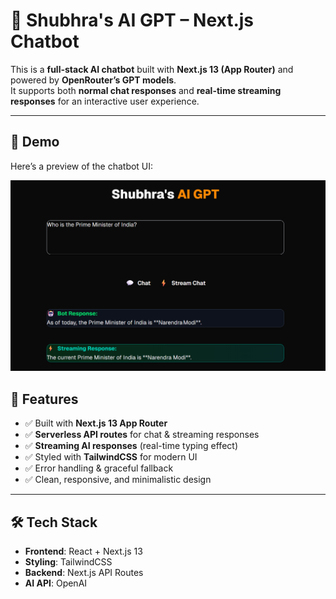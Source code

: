 # 🤖 Shubhra's AI GPT – Next.js Chatbot

This is a **full-stack AI chatbot** built with **Next.js 13 (App Router)** and powered by **OpenRouter’s GPT models**.  
It supports both **normal chat responses** and **real-time streaming responses** for an interactive user experience.  

---

## 📸 Demo
Here’s a preview of the chatbot UI:

<p align="center">
  <img src="asset/pic1.png" alt="Chatbot Demo" width="600"/>
</p>

## 🚀 Features

- ✅ Built with **Next.js 13 App Router**
- ✅ **Serverless API routes** for chat & streaming responses
- ✅ **Streaming AI responses** (real-time typing effect)
- ✅ Styled with **TailwindCSS** for modern UI
- ✅ Error handling & graceful fallback
- ✅ Clean, responsive, and minimalistic design

---

## 🛠️ Tech Stack

- **Frontend**: React + Next.js 13  
- **Styling**: TailwindCSS  
- **Backend**: Next.js API Routes  
- **AI API**: OpenAI


